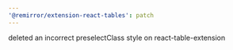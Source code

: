 ```yaml
---
'@remirror/extension-react-tables': patch
---
```


deleted an incorrect preselectClass style on react-table-extension
